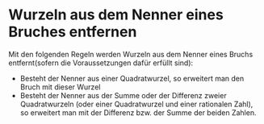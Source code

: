 # Wurzeln aus dem Nenner eines Bruches entfernen
Mit den folgenden Regeln werden Wurzeln aus dem Nenner eines Bruchs entfernt(sofern die Voraussetzungen dafür erfüllt sind):
- Besteht der Nenner aus einer Quadratwurzel, so erweitert man den Bruch mit dieser Wurzel
- Besteht der Nenner aus der Summe oder der Differenz zweier Quadratwurzeln (oder einer Quadratwurzel und einer rationalen Zahl), so erweitert man mit der Differenz bzw. der Summe der beiden Zahlen.